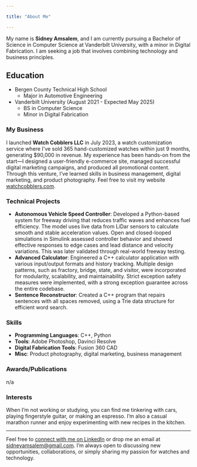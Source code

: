 ```yaml
---

title: "About Me"

---
```

<!-- 
## Education

David prides himself on his diverse skill set. His most prominent fields of expertise are additive manufacturing (i.e., 3D printing) and biotechnology. 

* University of Virginia
  * BS Mathematics
  * BS Biomedical Engineering
* Vanderbilt University
  * PhD Biomedical Engineering

## Technical Skills

David can operate a number of different computer controlled (CNC) fabrication tools to turn 3D models into real-life parts. David has experience with the following additive manufacturing technologies:

* Fused Filament Fabrication (FFF)
* Stereolithography (SLA)
* Selective Laser Sintering (SLS)
* 3D Inkjet Printing
* Bioplotting

## Press 

The new Digital Fabrication Minor was covered in the [Vanderbilt Hustler](https://vanderbilthustler.com/2022/11/09/digital-fabrication-minor-introduced-for-2022-23-academic-year/).

<img src="/assets/img/David_Headshot_web2.jpg" alt="David Florian" style="width:200px;"/> -->

My name is **Sidney Amsalem**, and I am currently pursuing a Bachelor of Science in Computer Science at Vanderbilt University, with a minor in Digital Fabrication. I am seeking a job that involves combining technology and business principles.

## Education

* Bergen County Technical High School
  * Major in Automotive Engineering
* Vanderbilt University (August 2021 - Expected May 2025)
  * BS in Computer Science
  * Minor in Digital Fabrication

### My Business

I launched **Watch Cobblers LLC** in July 2023, a watch customization service where I've sold 365 hand-customized watches within just 9 months, generating $90,000 in revenue. My experience has been hands-on from the start—I designed a user-friendly e-commerce site, managed successful digital marketing campaigns, and produced all promotional content. Through this venture, I’ve learned skills in business management, digital marketing, and product photography. Feel free to visit my website [watchcobblers.com](https://watchcobblers.com).

### Technical Projects

- **Autonomous Vehicle Speed Controller**: Developed a Python-based system for freeway driving that reduces traffic waves and enhances fuel efficiency. The model uses live data from LiDar sensors to calculate smooth and stable acceleration values. Open and closed-looped simulations in Simulink assessed controller behavior and showed effective responses to edge cases and lead distance and velocity variations. This was later validated through real-world freeway testing.
- **Advanced Calculator**: Engineered a C++ calculator application with various input/output formats and history tracking. Multiple design patterns, such as fractory, bridge, state, and visitor, were incorporated for modularity, scalability, and maintainability. Strict exception safety measures were implemented, with a strong exception guarantee across the entire codebase.
- **Sentence Reconstructor**: Created a C++ program that repairs sentences with all spaces removed, using a Trie data structure for efficient word search.

### Skills

- **Programming Languages**: C++, Python
- **Tools**: Adobe Photoshop, Davinci Resolve
- **Digital Fabrication Tools**: Fusion 360 CAD
- **Misc**: Product photography, digital marketing, business management

### Awards/Publications

n/a

### Interests

When I’m not working or studying, you can find me tinkering with cars, playing fingerstyle guitar, or making an espresso. I’m also a casual marathon runner and enjoy experimenting with new recipes in the kitchen.

---

Feel free to [connect with me on LinkedIn](https://www.linkedin.com/in/sidney-amsalem) or drop me an email at sidneyamsalem@gmail.com. I’m always open to discussing new opportunities, collaborations, or simply sharing my passion for watches and technology.

